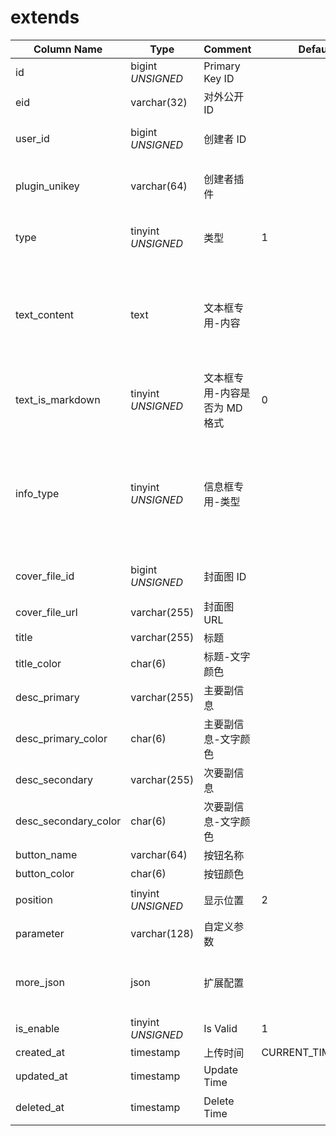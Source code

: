 # extends

| Column Name | Type | Comment | Default | Null | Remark |
| --- | --- | --- | --- | --- | --- |
| id | bigint *UNSIGNED* | Primary Key ID | | NO | Auto Increment |
| eid | varchar(32) | 对外公开 ID |  | NO | **Unique** |
| user_id | bigint *UNSIGNED* | 创建者 ID |  | NO | Related field [users->id](../users/users.md) |
| plugin_unikey | varchar(64) | 创建者插件 |  | NO | Related field [plugins->unikey](../plugins/plugins.md) |
| type | tinyint *UNSIGNED* | 类型 | 1 |  NO| 1.文本框 / 2.信息框 / 3.交互框 |
| text_content | text | 文本框专用-内容 |  | YES | 仅 frame 为“文本框”扩展类型的时候有效，支持 Morkdown 格式 |
| text_is_markdown | tinyint *UNSIGNED* | 文本框专用-内容是否为 MD 格式 | 0 | NO | 0.否 / 1.是 |
| info_type | tinyint *UNSIGNED* | 信息框专用-类型 |  | YES | 1.正方形信息框架<br>2.大号正方形信息框架<br>3.纵图信息框架<br>4.横图信息框架 |
| cover_file_id | bigint *UNSIGNED* | 封面图 ID |  | YES | Related field [files->id](../systems/files.md) |
| cover_file_url | varchar(255) | 封面图 URL |  | YES |  |
| title | varchar(255) | 标题 |  | YES | **Multilingual**  |
| title_color | char(6) | 标题-文字颜色 |  | YES |  |
| desc_primary | varchar(255) | 主要副信息 |  | YES | **Multilingual** |
| desc_primary_color | char(6) | 主要副信息-文字颜色 |  | YES |  |
| desc_secondary | varchar(255) | 次要副信息 |  | YES | **Multilingual** |
| desc_secondary_color | char(6) | 次要副信息-文字颜色 |  | YES |  |
| button_name | varchar(64) | 按钮名称 |  | YES | **Multilingual** |
| button_color | char(6) | 按钮颜色 |  | YES |  |
| position | tinyint *UNSIGNED* | 显示位置 | 2 | NO | 1.上方 / 2.下方 |
| parameter | varchar(128) | 自定义参数 |  | YES | 逻辑参见[插件说明](../plugins/plugins.md#地址拼接说明) |
| more_json | json | 扩展配置 |  | YES | 自定义信息，如何使用需客户端配合 |
| is_enable | tinyint *UNSIGNED* | Is Valid | 1 | NO | 0.Invalid / 1.Valid |
| created_at | timestamp | 上传时间 | CURRENT_TIMESTAMP | NO |  |
| updated_at | timestamp | Update Time |  | YES |  |
| deleted_at | timestamp | Delete Time |  | YES | 为空代表没有删除 |
